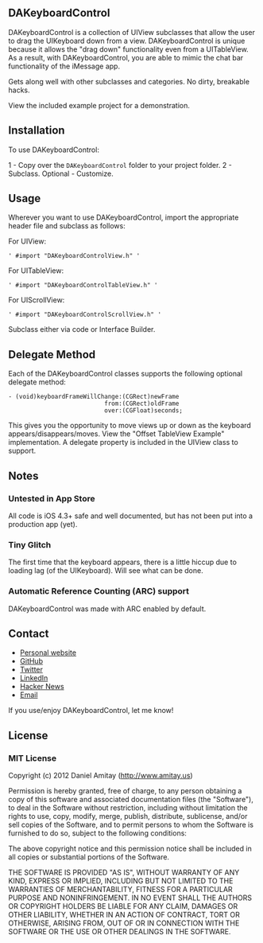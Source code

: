 ## DAKeyboardControl

DAKeyboardControl is a collection of UIView subclasses that allow the user to drag the UIKeyboard down from a view. DAKeyboardControl is unique because it allows the "drag down" functionality even from a UITableView. As a result, with DAKeyboardControl, you are able to mimic the chat bar functionality of the iMessage app.

Gets along well with other subclasses and categories. No dirty, breakable hacks.

View the included example project for a demonstration.

## Installation

To use DAKeyboardControl:

1 - Copy over the `DAKeyboardControl` folder to your project folder.
2 - Subclass.
Optional - Customize.

## Usage
Wherever you want to use DAKeyboardControl, import the appropriate header file and subclass as follows:

For UIView:
```
' #import "DAKeyboardControlView.h" '
```

For UITableView:
```
' #import "DAKeyboardControlTableView.h" '
```

For UIScrollView:
```
' #import "DAKeyboardControlScrollView.h" '
```

Subclass either via code or Interface Builder.

## Delegate Method
Each of the DAKeyboardControl classes supports the following optional delegate method:

```
- (void)keyboardFrameWillChange:(CGRect)newFrame
						   from:(CGRect)oldFrame
						   over:(CGFloat)seconds;
```

This gives you the opportunity to move views up or down as the keyboard appears/disappears/moves. View the "Offset TableView Example" implementation.
A delegate property is included in the UIView class to support.

## Notes

### Untested in App Store
All code is iOS 4.3+ safe and well documented, but has not been put into a production app (yet).

### Tiny Glitch
The first time that the keyboard appears, there is a little hiccup due to loading lag (of the UIKeyboard). Will see what can be done.

### Automatic Reference Counting (ARC) support
DAKeyboardControl was made with ARC enabled by default.

## Contact

- [Personal website](http://www.amitay.us)
- [GitHub](http://github.com/danielamitay)
- [Twitter](http://twitter.com/danielamitay)
- [LinkedIn](http://www.linkedin.com/in/danielamitay)
- [Hacker News](http://news.ycombinator.com/user?id=danielamitay)
- [Email](daniel@amitay.us)

If you use/enjoy DAKeyboardControl, let me know!

## License

### MIT License

Copyright (c) 2012 Daniel Amitay (http://www.amitay.us)

Permission is hereby granted, free of charge, to any person obtaining a copy
of this software and associated documentation files (the "Software"), to deal
in the Software without restriction, including without limitation the rights
to use, copy, modify, merge, publish, distribute, sublicense, and/or sell
copies of the Software, and to permit persons to whom the Software is
furnished to do so, subject to the following conditions:

The above copyright notice and this permission notice shall be included in
all copies or substantial portions of the Software.

THE SOFTWARE IS PROVIDED "AS IS", WITHOUT WARRANTY OF ANY KIND, EXPRESS OR
IMPLIED, INCLUDING BUT NOT LIMITED TO THE WARRANTIES OF MERCHANTABILITY,
FITNESS FOR A PARTICULAR PURPOSE AND NONINFRINGEMENT. IN NO EVENT SHALL THE
AUTHORS OR COPYRIGHT HOLDERS BE LIABLE FOR ANY CLAIM, DAMAGES OR OTHER
LIABILITY, WHETHER IN AN ACTION OF CONTRACT, TORT OR OTHERWISE, ARISING FROM,
OUT OF OR IN CONNECTION WITH THE SOFTWARE OR THE USE OR OTHER DEALINGS IN
THE SOFTWARE.
